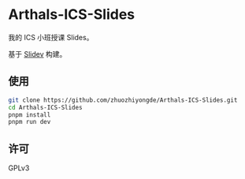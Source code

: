 # Arthals-ICS-Slides

我的 ICS 小班授课 Slides。

基于 [Slidev](https://sli.dev/) 构建。

## 使用

```bash
git clone https://github.com/zhuozhiyongde/Arthals-ICS-Slides.git
cd Arthals-ICS-Slides
pnpm install
pnpm run dev
```

## 许可

GPLv3
